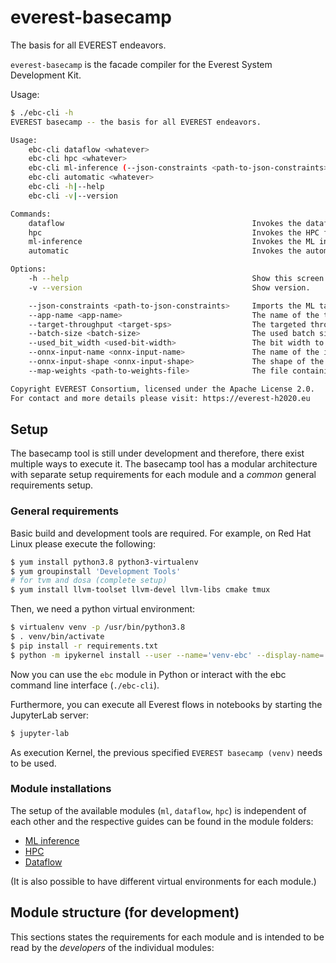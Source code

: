 everest-basecamp
========================
The basis for all EVEREST endeavors.

`everest-basecamp` is the facade compiler for the Everest System Development Kit.



Usage:
```bash
$ ./ebc-cli -h
EVEREST basecamp -- the basis for all EVEREST endeavors.

Usage:
    ebc-cli dataflow <whatever>
    ebc-cli hpc <whatever>
    ebc-cli ml-inference (--json-constraints <path-to-json-constraints> | --app-name <app-name> --target-throughput <target-sps> --batch-size <batch-size> --used_bit_width <used-bit-width> --onnx-input-name <onnx-input-name> --onnx-input-shape <onnx-input-shape>) [--map-weights <path-to-weights-file>] <path-to-onnx> <path-to-output-directory>
    ebc-cli automatic <whatever>
    ebc-cli -h|--help
    ebc-cli -v|--version

Commands:
    dataflow                                          Invokes the dataflow flow of the EVEREST SDK.
    hpc                                               Invokes the HPC flow of the EVEREST SDK.
    ml-inference                                      Invokes the ML inference flow of the EVEREST SDK.
    automatic                                         Invokes the automatic flow detection feature.

Options:
    -h --help                                         Show this screen.
    -v --version                                      Show version.

    --json-constraints <path-to-json-constraints>     Imports the ML target constraints of the given JSON file.
    --app-name <app-name>                             The name of the target application (to create human readable lables).
    --target-throughput <target-sps>                  The targeted throughput (in samples-per-second (sps) of the inference application.
    --batch-size <batch-size>                         The used batch size per inference request (i.e. sample).
    --used_bit_width <used-bit-width>                 The bit width to use for input, activations, and weights.
    --onnx-input-name <onnx-input-name>               The name of the input node in the ONNX graph.
    --onnx-input-shape <onnx-input-shape>             The shape of the input in the ONNX graph.
    --map-weights <path-to-weights-file>              The file containing the weights for the kernel-weight-mapping schema.

Copyright EVEREST Consortium, licensed under the Apache License 2.0.
For contact and more details please visit: https://everest-h2020.eu

```

## Setup

The basecamp tool is still under development and therefore, there exist multiple ways to execute it. 
The basecamp tool has a modular architecture with separate setup requirements for each module and a *common* general requirements setup. 

### General requirements

Basic build  and development tools are required. For example, on Red Hat Linux please execute the following:

```bash
$ yum install python3.8 python3-virtualenv
$ yum groupinstall 'Development Tools'
# for tvm and dosa (complete setup)
$ yum install llvm-toolset llvm-devel llvm-libs cmake tmux
```

Then, we need a python virtual environment: 

 ```bash
$ virtualenv venv -p /usr/bin/python3.8
$ . venv/bin/activate
$ pip install -r requirements.txt
$ python -m ipykernel install --user --name='venv-ebc' --display-name='EVEREST basecamp (venv)'
```

Now you can use the `ebc` module in Python or interact with the ebc command line interface (`./ebc-cli`).

Furthermore, you can execute all Everest flows in notebooks by starting the JupyterLab server:

```bash
$ jupyter-lab
```
As execution Kernel, the previous specified `EVEREST basecamp (venv)` needs to be used.

### Module installations

The setup of the available modules (`ml`, `dataflow`, `hpc`) is independent of each other and the respective guides can be found in the module folders:

- [ML inference](./ebc/ml/install.md)
- [HPC](./ebc/hpc/install.md)
- [Dataflow](./ebc/dataflow/install.md)


(It is also possible to have different virtual environments for each module.)

## Module structure (for development)
This sections states the requirements for each module and is intended to be read by the *developers* of the individual modules: 



